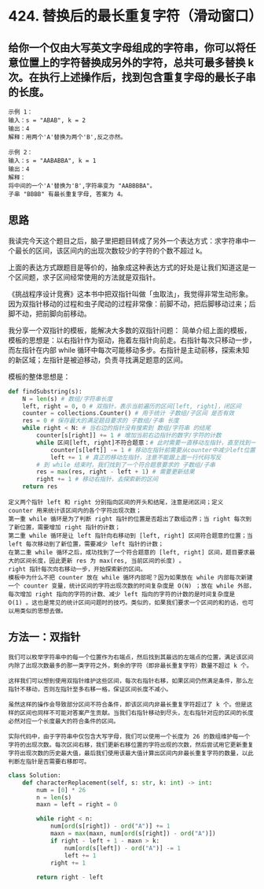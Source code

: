 # 424. 替换后的最长重复字符（滑动窗口）
## 给你一个仅由大写英文字母组成的字符串，你可以将任意位置上的字符替换成另外的字符，总共可最多替换 k 次。在执行上述操作后，找到包含重复字母的最长子串的长度。

    示例 1：
    输入：s = "ABAB", k = 2
    输出：4
    解释：用两个'A'替换为两个'B',反之亦然。

    示例 2：
    输入：s = "AABABBA", k = 1
    输出：4
    解释：
    将中间的一个'A'替换为'B',字符串变为 "AABBBBA"。
    子串 "BBBB" 有最长重复字母, 答案为 4。

## 思路
我读完今天这个题目之后，脑子里把题目转成了另外一个表达方式：求字符串中一个最长的区间，该区间内的出现次数较少的字符的个数不超过 k。

上面的表达方式跟题目是等价的，抽象成这种表达方式的好处是让我们知道这是一个区间题，求子区间经常使用的方法就是双指针。

《挑战程序设计竞赛》这本书中把双指针叫做「虫取法」，我觉得非常生动形象。因为双指针移动的过程和虫子爬动的过程非常像：前脚不动，把后脚移动过来；后脚不动，把前脚向前移动。

我分享一个双指针的模板，能解决大多数的双指针问题：
简单介绍上面的模板，模板的思想是：以右指针作为驱动，拖着左指针向前走。右指针每次只移动一步，而左指针在内部 while 循环中每次可能移动多步。右指针是主动前移，探索未知的新区域；左指针是被迫移动，负责寻找满足题意的区间。

模板的整体思想是：
```python
def findSubstring(s):
    N = len(s) # 数组/字符串长度
    left, right = 0, 0 # 双指针，表示当前遍历的区间[left, right]，闭区间
    counter = collections.Counter() # 用于统计 子数组/子区间 是否有效
    res = 0 # 保存最大的满足题目要求的 子数组/子串 长度
    while right < N: # 当右边的指针没有搜索到 数组/字符串 的结尾
        counter[s[right]] += 1 # 增加当前右边指针的数字/字符的计数
        while 区间[left, right]不符合题意：# 此时需要一直移动左指针，直至找到一个符合题意的区间
            counter[s[left]] -= 1 # 移动左指针前需要从counter中减少left位置字符的计数
            left += 1 # 真正的移动左指针，注意不能跟上面一行代码写反
        # 到 while 结束时，我们找到了一个符合题意要求的 子数组/子串
        res = max(res, right - left + 1) # 需要更新结果
        right += 1 # 移动右指针，去探索新的区间
    return res
```

    定义两个指针 left 和 right 分别指向区间的开头和结尾，注意是闭区间；定义 counter 用来统计该区间内的各个字符出现次数；
    第一重 while 循环是为了判断 right 指针的位置是否超出了数组边界；当 right 每次到了新位置，需要增加 right 指针的计数；
    第二重 while 循环是让 left 指针向右移动到 [left, right] 区间符合题意的位置；当 left 每次移动到了新位置，需要减少 left 指针的计数；
    在第二重 while 循环之后，成功找到了一个符合题意的 [left, right] 区间，题目要求最大的区间长度，因此更新 res 为 max(res, 当前区间的长度) 。
    right 指针每次向右移动一步，开始探索新的区间。
    模板中为什么不把 counter 放在 while 循环内部呢？因为如果放在 while 内部每次新建一个 counter 变量，统计区间的字符出现次数的时间复杂度是 O(N) ；放在 while 外部，每次增加 right 指向的字符的计数、减少 left 指向的字符的计数的是时间复杂度是 O(1) 。这也是常见的统计区间问题时的技巧。类似的，如果我们要求一个区间的和的话，也可以用类似的思想去做。


## 方法一：双指针
    我们可以枚举字符串中的每一个位置作为右端点，然后找到其最远的左端点的位置，满足该区间内除了出现次数最多的那一类字符之外，剩余的字符（即非最长重复字符）数量不超过 k 个。

    这样我们可以想到使用双指针维护这些区间，每次右指针右移，如果区间仍然满足条件，那么左指针不移动，否则左指针至多右移一格，保证区间长度不减小。

    虽然这样的操作会导致部分区间不符合条件，即该区间内非最长重复字符超过了 k 个。但是这样的区间也同样不可能对答案产生贡献。当我们右指针移动到尽头，左右指针对应的区间的长度必然对应一个长度最大的符合条件的区间。

    实际代码中，由于字符串中仅包含大写字母，我们可以使用一个长度为 26 的数组维护每一个字符的出现次数。每次区间右移，我们更新右移位置的字符出现的次数，然后尝试用它更新重复字符出现次数的历史最大值，最后我们使用该最大值计算出区间内非最长重复字符的数量，以此判断左指针是否需要右移即可。

```python
class Solution:
    def characterReplacement(self, s: str, k: int) -> int:
        num = [0] * 26
        n = len(s)
        maxn = left = right = 0

        while right < n:
            num[ord(s[right]) - ord("A")] += 1
            maxn = max(maxn, num[ord(s[right]) - ord("A")])
            if right - left + 1 - maxn > k:
                num[ord(s[left]) - ord("A")] -= 1
                left += 1
            right += 1
        
        return right - left
```


